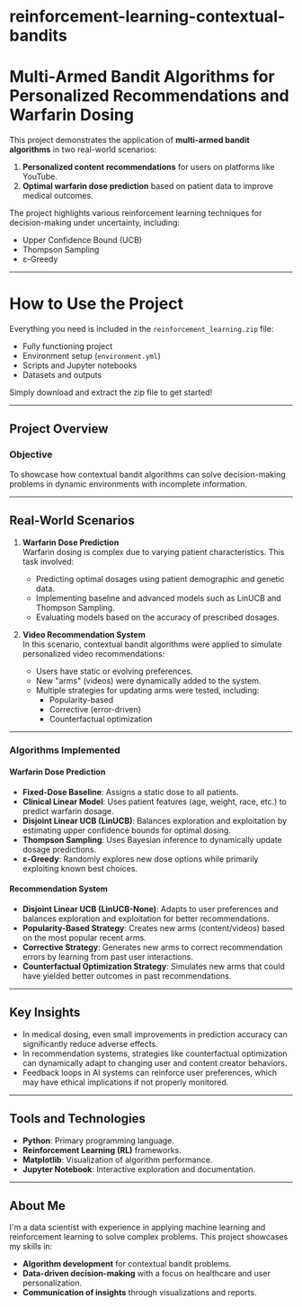 # reinforcement-learning-contextual-bandits

# Multi-Armed Bandit Algorithms for Personalized Recommendations and Warfarin Dosing

This project demonstrates the application of **multi-armed bandit algorithms** in two real-world scenarios:
1. **Personalized content recommendations** for users on platforms like YouTube.
2. **Optimal warfarin dose prediction** based on patient data to improve medical outcomes.

The project highlights various reinforcement learning techniques for decision-making under uncertainty, including:
- Upper Confidence Bound (UCB)
- Thompson Sampling
- ε-Greedy

---

# How to Use the Project

Everything you need is included in the `reinforcement_learning.zip` file:
- Fully functioning project
- Environment setup (`environment.yml`)
- Scripts and Jupyter notebooks
- Datasets and outputs

Simply download and extract the zip file to get started!

---

## Project Overview

### Objective
To showcase how contextual bandit algorithms can solve decision-making problems in dynamic environments with incomplete information.

---

## Real-World Scenarios

1. **Warfarin Dose Prediction**  
   Warfarin dosing is complex due to varying patient characteristics. This task involved:
   - Predicting optimal dosages using patient demographic and genetic data.
   - Implementing baseline and advanced models such as LinUCB and Thompson Sampling.
   - Evaluating models based on the accuracy of prescribed dosages.

2. **Video Recommendation System**  
   In this scenario, contextual bandit algorithms were applied to simulate personalized video recommendations:
   - Users have static or evolving preferences.
   - New "arms" (videos) were dynamically added to the system.
   - Multiple strategies for updating arms were tested, including:
     - Popularity-based
     - Corrective (error-driven)
     - Counterfactual optimization

---

### **Algorithms Implemented**

#### **Warfarin Dose Prediction**
- **Fixed-Dose Baseline**: Assigns a static dose to all patients.
- **Clinical Linear Model**: Uses patient features (age, weight, race, etc.) to predict warfarin dosage.
- **Disjoint Linear UCB (LinUCB)**: Balances exploration and exploitation by estimating upper confidence bounds for optimal dosing.
- **Thompson Sampling**: Uses Bayesian inference to dynamically update dosage predictions.
- **ε-Greedy**: Randomly explores new dose options while primarily exploiting known best choices.

#### **Recommendation System**
- **Disjoint Linear UCB (LinUCB-None)**: Adapts to user preferences and balances exploration and exploitation for better recommendations.
- **Popularity-Based Strategy**: Creates new arms (content/videos) based on the most popular recent arms.
- **Corrective Strategy**: Generates new arms to correct recommendation errors by learning from past user interactions.
- **Counterfactual Optimization Strategy**: Simulates new arms that could have yielded better outcomes in past recommendations.

---

## Key Insights

- In medical dosing, even small improvements in prediction accuracy can significantly reduce adverse effects.
- In recommendation systems, strategies like counterfactual optimization can dynamically adapt to changing user and content creator behaviors.
- Feedback loops in AI systems can reinforce user preferences, which may have ethical implications if not properly monitored.

---

## Tools and Technologies

- **Python**: Primary programming language.
- **Reinforcement Learning (RL)** frameworks.
- **Matplotlib**: Visualization of algorithm performance.
- **Jupyter Notebook**: Interactive exploration and documentation.

---

## About Me

I'm a data scientist with experience in applying machine learning and reinforcement learning to solve complex problems. This project showcases my skills in:
- **Algorithm development** for contextual bandit problems.
- **Data-driven decision-making** with a focus on healthcare and user personalization.
- **Communication of insights** through visualizations and reports.
